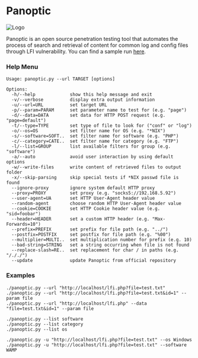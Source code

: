 Panoptic
===

![Logo](http://i.imgur.com/PPGy8UE.jpg)

Panoptic is an open source penetration testing tool that automates the process of search and retrieval of content for common log and config files through LFI vulnerability. You can find a sample run [here](https://gist.github.com/stamparm/5335273).

### Help Menu
    Usage: panoptic.py --url TARGET [options]

    Options:
      -h/--help             show this help message and exit
      -v/--verbose          display extra output information
      -u/--url=URL          set target URL
      -p/--param=PARAM      set parameter name to test for (e.g. "page")
      -d/--data=DATA        set data for HTTP POST request (e.g. "page=default")
      -t/--type=TYPE        set type of file to look for ("conf" or "log")
      -o/--os=OS            set filter name for OS (e.g. "*NIX")
      -s/--software=SOFT..  set filter name for software (e.g. "PHP")
      -c/--category=CATE..  set filter name for category (e.g. "FTP")
      -l/--list=GROUP       list available filters for group (e.g. "software")
      -a/--auto             avoid user interaction by using default options
      -w/--write-files      write content of retrieved files to output folder
      -x/--skip-parsing     skip special tests if *NIX passwd file is found
      --ignore-proxy        ignore system default HTTP proxy
      --proxy=PROXY         set proxy (e.g. "socks5://192.168.5.92")
      --user-agent=UA       set HTTP User-Agent header value
      --random-agent        choose random HTTP User-Agent header value
      --cookie=COOKIE       set HTTP Cookie header value (e.g. "sid=foobar")
      --header=HEADER       set a custom HTTP header (e.g. "Max-Forwards=10")
      --prefix=PREFIX       set prefix for file path (e.g. "../")
      --postfix=POSTFIX     set postfix for file path (e.g. "%00")
      --multiplier=MULTI..  set multiplication number for prefix (e.g. 10)
      --bad-string=STRING   set a string occurring when file is not found
      --replace-slash=RE..  set replacement for char / in paths (e.g. "/././")
      --update              update Panoptic from official repository

### Examples
    ./panoptic.py --url "http://localhost/lfi.php?file=test.txt"
    ./panoptic.py --url "http://localhost/lfi.php?file=test.txt&id=1" --param file
    ./panoptic.py --url "http://localhost/lfi.php" --data "file=test.txt&id=1" --param file
    
    ./panoptic.py --list software
    ./panoptic.py --list category
    ./panoptic.py --list os
    
    ./panoptic.py -u "http://localhost/lfi.php?file=test.txt" --os Windows
    ./panoptic.py -u "http://localhost/lfi.php?file=test.txt" --software WAMP

